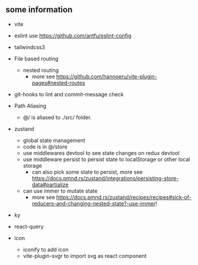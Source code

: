 ## some information

- vite
- eslint use https://github.com/antfu/eslint-config
- tailwindcss3
- File based routing
  - nested routing
    - more see https://github.com/hannoeru/vite-plugin-pages#nested-routes
- git-hooks to lint and commit-message check
- Path Aliasing
  - @/ is aliased to ./src/ folder.
- zustand

  - global state management
  - code is in @/store
  - use middlewares devtool to see state changes on redux devtool
  - use middleware persist to persist state to localStorage or other local storage
    - can also pick some state to persist, more see https://docs.pmnd.rs/zustand/integrations/persisting-store-data#partialize
  - can use immer to mutate state
    - more see https://docs.pmnd.rs/zustand/recipes/recipes#sick-of-reducers-and-changing-nested-state?-use-immer!

- ky
- react-query
- icon
  - iconify to add icon
  - vite-plugin-svgr to import svg as react component
